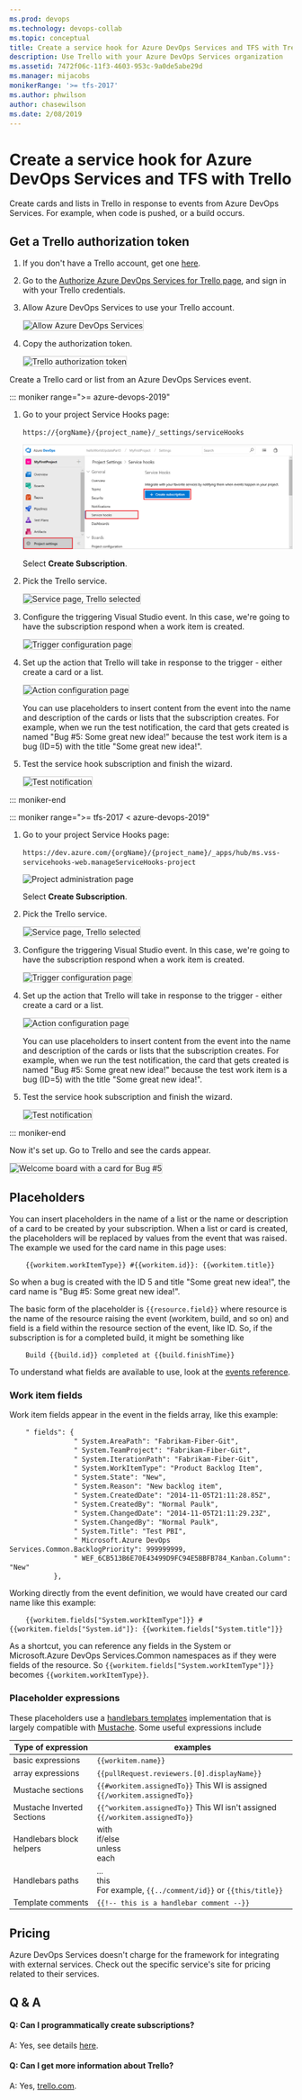 ```yaml
---
ms.prod: devops
ms.technology: devops-collab
ms.topic: conceptual
title: Create a service hook for Azure DevOps Services and TFS with Trello
description: Use Trello with your Azure DevOps Services organization
ms.assetid: 7472f06c-11f3-4603-953c-9a0de5abe29d
ms.manager: mijacobs
monikerRange: '>= tfs-2017'
ms.author: phwilson
author: chasewilson
ms.date: 2/08/2019
---
```


# Create a service hook for Azure DevOps Services and TFS with Trello

Create cards and lists in Trello in response to events from Azure DevOps Services.
For example, when code is pushed, or a build occurs.

## Get a Trello authorization token

1. If you don't have a Trello account, get one [here](https://trello.com/signup).

2. Go to the [Authorize Azure DevOps Services for Trello page](https://trello.com/1/authorize?key=7d6630fd03ac2b6fc9fde2f2ef0c4096&name=Visual%20Studio%20Online&expiration=never&response_type=token&scope=read%2cwrite), and sign in with your Trello credentials.

3. Allow Azure DevOps Services to use your Trello account.

   <img alt="Allow Azure DevOps Services" src="./_img/trello/allow.png" style="border: 1px solid #CCCCCC" />

4. Copy the authorization token.

   <img alt="Trello authorization token" src="./_img/trello/authorization-token.png" style="border: 1px solid #CCCCCC" />

Create a Trello card or list from an Azure DevOps Services event.

::: moniker range=">= azure-devops-2019"

1. Go to your project Service Hooks page: 

	`https://{orgName}/{project_name}/_settings/serviceHooks`

	![Project administration page](./_img/add-devops-service-hook.png)

	Select **Create Subscription**.

1. Pick the Trello service.

   <img alt="Service page, Trello selected" src="./_img/trello/service.png" style="border: 1px solid #CCCCCC" />

1. Configure the triggering Visual Studio event. In this case,
we're going to have the subscription respond when a work item is created.

   <img alt="Trigger configuration page" src="./_img/trello/trigger.png" style="border: 1px solid #CCCCCC" />


1. Set up the action that Trello will take in response to the trigger -
either create a card or a list.

   <img alt="Action configuration page" src="./_img/trello/action.png" style="border: 1px solid #CCCCCC" />

   You can use  placeholders to insert content from the event into the
   name and description of the cards or lists that the subscription creates.
   For example, when we run the test notification, the card that gets created is named
   "Bug #5: Some great new idea!" because the test work item is a bug (ID=5)
   with the title "Some great new idea!".

1. Test the service hook subscription and finish the wizard.

   <img alt="Test notification" src="./_img/trello/test.png" style="border: 1px solid #CCCCCC" />

::: moniker-end

::: moniker range=">= tfs-2017 < azure-devops-2019"

1. Go to your project Service Hooks page: 

    `https://dev.azure.com/{orgName}/{project_name}/_apps/hub/ms.vss-servicehooks-web.manageServiceHooks-project`

	![Project administration page](./_img/add-service-hook.png)

	Select **Create Subscription**.

1. Pick the Trello service.

   <img alt="Service page, Trello selected" src="./_img/trello/service.png" style="border: 1px solid #CCCCCC" />

1. Configure the triggering Visual Studio event. In this case,
we're going to have the subscription respond when a work item is created.

   <img alt="Trigger configuration page" src="./_img/trello/trigger.png" style="border: 1px solid #CCCCCC" />


1. Set up the action that Trello will take in response to the trigger -
either create a card or a list.

   <img alt="Action configuration page" src="./_img/trello/action.png" style="border: 1px solid #CCCCCC" />

   You can use  placeholders to insert content from the event into the
   name and description of the cards or lists that the subscription creates.
   For example, when we run the test notification, the card that gets created is named
   "Bug #5: Some great new idea!" because the test work item is a bug (ID=5)
   with the title "Some great new idea!".

1. Test the service hook subscription and finish the wizard.

   <img alt="Test notification" src="./_img/trello/test.png" style="border: 1px solid #CCCCCC" />

::: moniker-end

Now it's set up. Go to Trello and see the cards appear.

<img alt="Welcome board with a card for Bug #5" src="./_img/trello/welcome-board.png" style="border: 1px solid #CCCCCC" />

## Placeholders

You can insert placeholders in the name of a list or the name or description of a card to be created by your subscription.
When a list or card is created, the placeholders will be replaced by values from the event that was raised.
The example we used for the card name in this page uses:

```
    {{workitem.workItemType}} #{{workitem.id}}: {{workitem.title}}
```

So when a bug is created with the ID 5 and title "Some great new idea!",
the card name is "Bug #5: Some great new idea!".

The basic form of the placeholder is ```{{resource.field}}```
where resource is the name of the resource raising the event (workitem, build, and so on)
and field is a field within the resource section of the event, like ID.
So, if the subscription is for a completed build, it might be something like

```
    Build {{build.id}} completed at {{build.finishTime}}
```

To understand what fields are available to use, look at the [events reference](../events.md).

### Work item fields

Work item fields appear in the event in the fields array, like this example:

```
    " fields": {
                " System.AreaPath": "Fabrikam-Fiber-Git", 
                " System.TeamProject": "Fabrikam-Fiber-Git", 
                " System.IterationPath": "Fabrikam-Fiber-Git", 
                " System.WorkItemType": "Product Backlog Item", 
                " System.State": "New", 
                " System.Reason": "New backlog item", 
                " System.CreatedDate": "2014-11-05T21:11:28.85Z", 
                " System.CreatedBy": "Normal Paulk", 
                " System.ChangedDate": "2014-11-05T21:11:29.23Z", 
                " System.ChangedBy": "Normal Paulk", 
                " System.Title": "Test PBI", 
                " Microsoft.Azure DevOps Services.Common.BacklogPriority": 999999999, 
                " WEF_6CB513B6E70E43499D9FC94E5BBFB784_Kanban.Column": "New"
           },
```

Working directly from the event definition, we would have created our card name like this example:

```
    {{workitem.fields["System.workItemType"]}} #{{workitem.fields["System.id"]}: {{workitem.fields["System.title"]}}
```

As a shortcut, you can reference any fields in the System or Microsoft.Azure DevOps Services.Common namespaces
as if they were fields of the resource.
So ```{{workitem.fields["System.workItemType"]}}``` becomes ```{{workitem.workItemType}}```.

### Placeholder expressions

These placeholders use a [handlebars templates](http://handlebarsjs.com/)
implementation that is largely compatible with [Mustache](http://mustache.github.io/mustache.5.html).
Some useful expressions include

Type of expression         | examples
---------------------------|-----------------------------
basic expressions          | ```{{workitem.name}}```
array expressions          | ```{{pullRequest.reviewers.[0].displayName}}```
Mustache sections          | ```{{#workitem.assignedTo}}``` This WI is assigned ```{{/workitem.assignedTo}}```
Mustache Inverted Sections | ```{{^workitem.assignedTo}}``` This WI isn't assigned ```{{/workitem.assignedTo}}```
Handlebars block helpers   | with<br/>if/else<br/>unless<br/>each
Handlebars paths          | ...<br/>this<br/>For example, ```{{../comment/id}}``` or ```{{this/title}}```
Template comments          | ```{{!-- this is a handlebar comment --}}``` 

## Pricing
Azure DevOps Services doesn't charge for the framework for integrating with external services. Check out the specific service's site
for pricing related to their services. 

## Q & A

<!-- BEGINSECTION class="m-qanda" -->

#### Q: Can I programmatically create subscriptions?

A: Yes, see details [here](../create-subscription.md).

#### Q: Can I get more information about Trello?

A: Yes, [trello.com](http://www.trello.com/).

<!-- ENDSECTION -->
